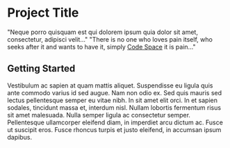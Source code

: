 # Project Title 
"Neque porro quisquam est qui dolorem ipsum quia dolor sit amet, consectetur, adipisci velit..."
"There is no one who loves pain itself, who seeks after it and wants to have it, simply [Code Space](https://www.codespaceacademy.com) it is pain..."
## Getting Started
Vestibulum ac sapien at quam mattis aliquet. Suspendisse eu ligula quis ante commodo varius id sed augue. Nam non odio ex. Sed quis mauris sed lectus pellentesque semper eu vitae nibh. In sit amet elit orci. In et sapien sodales, tincidunt massa et, interdum nisl. Nullam lobortis fermentum risus sit amet malesuada. Nulla semper ligula ac consectetur semper. Pellentesque ullamcorper eleifend diam, in imperdiet arcu dictum ac. Fusce ut suscipit eros. Fusce rhoncus turpis et justo eleifend, in accumsan ipsum dapibus.
